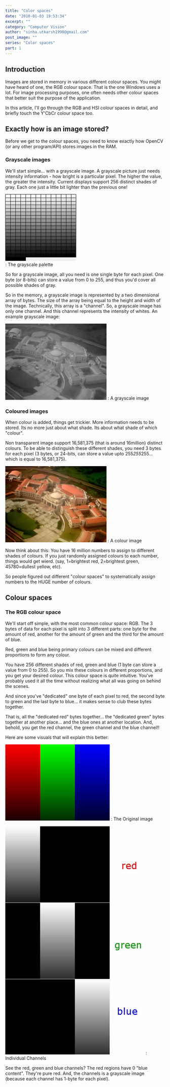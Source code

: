 ```yaml
---
title: "Color spaces"
date: "2010-01-03 19:53:34"
excerpt: ""
category: "Computer Vision"
author: "sinha.utkarsh1990@gmail.com"
post_image: ""
series: "Color spaces"
part: 1
---
```



## Introduction

Images are stored in memory in various different colour spaces. You might have heard of one, the RGB colour space. That is the one Windows uses a lot. For image processing purposes, one often needs other colour spaces that better suit the purpose of the application.

In this article, I'll go through the RGB and HSI colour spaces in detail, and briefly touch the Y'CbCr colour space too.

## Exactly how is an image stored?

Before we get to the colour spaces, you need to know exactly how OpenCV (or any other program/API) stores images in the RAM.

### Grayscale images

We'll start simple... with a grayscale image. A grayscale picture just needs intensity information - how bright is a particular pixel. The higher the value, the greater the intensity. Current displays support 256 distinct shades of gray. Each one just a little bit lighter than the previous one!

![The grayscale palette](/static/img/tut/grayscale.jpg)  
: The grayscale palette

So for a grayscale image, all you need is one single byte for each pixel. One byte (or 8-bits) can store a value from 0 to 255, and thus you'd cover all possible shades of gray.

So in the memory, a grayscale image is represented by a two dimensional array of bytes. The size of the array being equal to the height and width of the image. Technically, this array is a "channel". So, a grayscale image has only one channel. And this channel represents the intensity of whites. An example grayscale image:

![A grayscale image](/static/img/tut/grayscale_example.jpg)
: A grayscale image

### Coloured images

When colour is added, things get trickier. More information needs to be stored. Its no more just about what shade. Its about what shade of which "colour".

Non transparent image support 16,581,375 (that is around 16million) distinct colours. To be able to distinguish these different shades, you need 3 bytes for each pixel (3 bytes, or 24-bits, can store a value upto 255*255*255... which is equal to 16,581,375).

![A color image](/static/img/tut/colour_example.jpg)
: A colour image

Now think about this: You have 16 million numbers to assign to different shades of colours. If you just randomly assigned colours to each number, things would get wierd. (say, 1=brightest red, 2=brightest green, 45780=dullest yellow, etc).

So people figured out different "colour spaces" to systematically assign numbers to the HUGE number of colours.

## Colour spaces

### The RGB colour space

We'll start off simple, with the most common colour space: RGB. The 3 bytes of data for each pixel is split into 3 different parts: one byte for the amount of red, another for the amount of green and the third for the amount of blue.

Red, green and blue being primary colours can be mixed and different proportions to form any colour.

You have 256 different shades of red, green and blue (1 byte can store a value from 0 to 255). So you mix these colours in different proportions, and you get your desired colour. This colour space is quite intuitive. You've probably used it all the time without realizing what all was going on behind the scenes.

And since you've "dedicated" one byte of each pixel to red, the second byte to green and the last byte to blue... it makes sense to club these bytes together.

That is, all the "dedicated red" bytes together... the "dedicated green" bytes together at another place... and the blue ones at another location. And, behold, you get the red channel, the green channel and the blue channel!!

Here are some visuals that will explain this better:

![Color Spaces](/static/img/tut/colorspace_example.png)
: The Original image

![The RGB Channels](/static/img/tut/rgb_channels.jpg)
: Individual Channels

See the red, green and blue channels? The red regions have 0 "blue content". They're pure red. And, the channels is a grayscale image (because each channel has 1-byte for each pixel).
